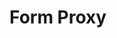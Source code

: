 <script setup>
import App from '../../../examples/form-proxy/App.vue';
</script>

# Form Proxy

<App/>